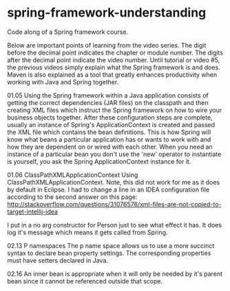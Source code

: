 # spring-framework-understanding
Code along of a Spring framework course.

Below are important points of learning from the video series. The digit before the decimal point indicates the chapter or module number. The digits after the decimal point indicate the video number.
Until tutorial or video #5, the previous videos simply explain what the Spring framework is and does. Maven is also explained as a tool that greatly
enhances productivity when working with Java and Spring together.

01.05
Using the Spring framework within a Java application consists of getting the correct dependencies (JAR files) on the classpath and then creating
XML files which instruct the Spring framework on how to wire your business objects together. After these configuration steps are complete, usually
an instance of Spring's ApplicationContext is created and passed the XML file which contains the bean definitions. This is how Spring will know what
beans a particular application has or wants to work with and how they are dependent on or wired with each other. When you need an instance of a 
particular bean you don't use the 'new' operator to instantiate is yourself, you ask the Spring ApplicationContext instance for it.

01.06 
ClassPathXMLApplicationContext
Using ClassPathXMLApplicationContext. Note, this did not work for me as it does by default in Eclipse. 
I had to change a line in an IDEA configuration file according to the second answer on this page:
http://stackoverflow.com/questions/31076576/xml-files-are-not-copied-to-target-intellij-idea

I put in a no arg constructor for Person just to see what effect it has.
It does log it's message which means it gets called from Spring.

02.13 P namespaces
The p name space allows us to use a more succinct syntax to declare 
bean property settings. The corresponding properties must have setters
declared in Java.

02.16 An inner bean is appropriate when it will only be needed by it's
parent bean since it cannot be referenced outside that scope.


